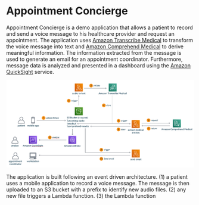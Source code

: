 # Appointment Concierge

Appointment Concierge is a demo application that allows a patient to record and
send a voice message to his healthcare provider and request an appointment. The 
application uses [Amazon Transcribe Medical](https://aws.amazon.com/transcribe/medical/) 
to transform the voice message into text and 
[Amazon Comprehend Medical](https://aws.amazon.com/comprehend/medical/) to derive
meaningful information. The information extracted from the message is used to 
generate an email for an appointment coordinator. Furthermore, message data is 
analyzed and presented in a dashboard using the 
[Amazon QuickSight](https://aws.amazon.com/quicksight/) service.

![architecture](img/architecture.png)

The application is built following an event driven architecture. (1) a patient uses a mobile 
application to record a voice message. The message is then uploaded to an S3 bucket with a prefix
to identify new audio files. (2) any new file triggers a Lambda function. (3) the Lambda
function   
     



